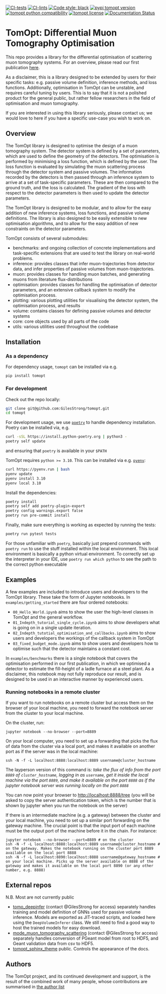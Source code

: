 [![CI-tests](https://github.com/GilesStrong/tomopt/actions/workflows/tests.yml/badge.svg)](https://github.com/GilesStrong/tomopt/actions)
[![CI-lints](https://github.com/GilesStrong/tomopt/actions/workflows/linting.yml/badge.svg)](https://github.com/GilesStrong/tomopt/actions)
[![Code style: black](https://img.shields.io/badge/code%20style-black-000000.svg)](https://github.com/psf/black)
[![pypi tomopt version](https://img.shields.io/pypi/v/tomopt.svg)](https://pypi.python.org/pypi/tomopt)
[![tomopt python compatibility](https://img.shields.io/pypi/pyversions/tomopt.svg)](https://pypi.python.org/pypi/tomopt) [![tomopt license](https://img.shields.io/pypi/l/tomopt.svg)](https://pypi.python.org/pypi/tomopt)
[![Documentation Status](https://readthedocs.org/projects/tomopt/badge/?version=stable)](https://tomopt.readthedocs.io/en/stable/?badge=stable)
<!-- [![DOI](https://zenodo.org/badge/163840693.svg)](https://zenodo.org/badge/latestdoi/163840693) -->

# TomOpt: Differential Muon Tomography Optimisation

This repo provides a library for the differential optimisation of scattering muon tomography systems. For an overview, please read our first publication [here](https://arxiv.org/abs/2309.14027).

As a disclaimer, this is a library designed to be extended by users for their specific tasks: e.g. passive volume definition, inference methods, and loss functions. Additionally, optimisation in TomOpt can be unstable, and requires careful tuning by users. This is to say that it is not a polished product for the general public, but rather fellow researchers in the field of optimisation and muon tomography.

If you are interested in using this library seriously, please contact us;  we would love to here if you have a specific use-case you wish to work on.


## Overview

The TomOpt library is designed to optimise the design of a muon tomography system. The detector system is defined by a set of parameters, which are used to define the geometry of the detectors. The optimisation is performed by minimising a loss function, which is defined by the user. The loss function is evaluated by simulating the muon scattering process through the detector system and passive volumes. The information recorded by the detectors is then passed through an inference system to arrive at a set of task-specific parameters. These are then compared to the ground truth, and the loss is calculated. The gradient of the loss with respect to the detector parameters is then used to update the detector parameters.

The TomOpt library is designed to be modular, and to allow for the easy addition of new inference systems, loss functions, and passive volume definitions. The library is also designed to be easily extensible to new optimisation algorithms, and to allow for the easy addition of new constraints on the detector parameters.

TomOpt consists of several submodules:

- benchmarks: and ongoing collection of concrete implementations and task-specific extensions that are used to test the library on real-world problems.
- inference: provides classes that infer muon-trajectories from detector data, and infer properties of passive volumes from muon-trajectories.
- muon: provides classes for handling muon batches, and generating muons from literature flux-distributions
- optimisation: provides classes for handling the optimisation of detector parameters, and an extensive callback system to modify the optimisation process.
- plotting: various plotting utilities for visualising the detector system, the optimisation process, and results
- volume: contains classes for defining passive volumes and detector systems
- core: core objects used by all parts of the code
- utils: various utilities used throughout the codebase

## Installation

### As a dependency

For dependency usage, `tomopt` can be installed via e.g. 

```bash
pip install tomopt
```

### For development

Check out the repo locally:

```bash
git clone git@github.com:GilesStrong/tomopt.git
cd tomopt
```

For development usage, we use [`poetry`](https://python-poetry.org/docs/#installing-with-the-official-installer) to handle dependency installation.
Poetry can be installed via, e.g.

```bash
curl -sSL https://install.python-poetry.org | python3 -
poetry self update
```

and ensuring that `poetry` is available in your `$PATH`

TomOpt requires `python >= 3.10`. This can be installed via e.g. [`pyenv`](https://github.com/pyenv/pyenv):

```bash
curl https://pyenv.run | bash
pyenv update
pyenv install 3.10
pyenv local 3.10
```

Install the dependencies:

```bash
poetry install
poetry self add poetry-plugin-export
poetry config warnings.export false
poetry run pre-commit install
```

Finally, make sure everything is working as expected by running the tests:
 
```bash
poetry run pytest tests
```

For those unfamiliar with `poetry`, basically just prepend commands with `poetry run` to use the stuff installed within the local environment. This local environment is basically a python virtual environment. To correctly set up the interpreter in your IDE, use `poetry run which python` to see the path to the correct python executable

## Examples

A few examples are included to introduce users and developers to the TomOpt library. These take the form of Jupyter notebooks. In `examples/getting_started` there are four ordered notebooks:

- `00_Hello_World.ipynb` aims to show the user the high-level classes in TomOpt and the general workflow.
- `01_Indepth_tutorial_single_cycle.ipynb` aims to show developers what is going on in a single update iteration.
- `02_Indepth_tutotial_optimisation_and_callbacks.ipynb` aims to show users and developers the workings of the callback system in TomOpt
- `03_fixed_budget_mode.ipynb` aims to show users and developers how to optimise such that the detector maintains a constant cost.

In `examples/benchmarks` there is a single notebook that covers the optimisation performed in our first publication, in which we optimised a detector to estimate the fill-height of a ladle furnace at a steel plant. As a disclaimer, this notebook may not fully reproduce our result, and is designed to be used in an interactive manner by experienced users.


### Running notebooks in a remote cluster

If you want to run notebooks on a remote cluster but access them on the browser of your local machine, you need to forward the notebook server from the cluster to your local machine.

On the cluster, run:
```
jupyter notebook --no-browser --port=8889
```

On your local computer, you need to set up a forwarding that picks the flux of data from the cluster via a local port, and makes it available on another port as if the server was in the local machine:
```
ssh -N -f -L localhost:8888:localhost:8889 username@cluster_hostname
```

The layperson version of this command is: *take the flux of info from the port `8889` of `cluster_hostname`, logging in as `username`, get it inside the local machine via the port `8889`, and make it available on the port `8888` as if the jupyter notebook server was running locally on the port `8888`*

You can now point your browser to [http://localhost:8888/tree](http://localhost:8888/tree) (you will be asked to copy the server authentication token, which is the number that is shown by jupyter when you run the notebook on the server)

If there is an intermediate machine (e.g. a gateway) between the cluster and your local machine, you need to set up a similar port forwarding on the gateway machine. The crucial point is that the input port of each machine must be the output port of the machine before it in the chain. For instance:
```
jupyter notebook --no-browser --port=8889 # on the cluster
ssh -N -f -L localhost:8888:localhost:8889 username@cluster_hostname # on the gateway. Makes the notebook running on the cluster port 8889 available on the local port 8888
ssh -N -f -L localhost:8890:localhost:8888 username@gateway_hostname # on your local machine. Picks up the server available on 8888 of the gateway and makes it available on the local port 8890 (or any other number, e.g. 8888)
```

## External repos

N.B. Most are not currently public

- [tomo_deepinfer](https://github.com/GilesStrong/mode_muon_tomo_inference) (contact @GilesStrong for access) separately handles training and model definition of GNNs used for passive volume inference. Models are exported as JIT-traced scripts, and loaded here using the `DeepVolumeInferer` class. We still need to find a good way to host the trained models for easy download.
- [mode_muon_tomography_scattering](https://github.com/GilesStrong/mode_muon_tomography_scattering)  (contact @GilesStrong for access) separately handles conversion of PGeant model from root to HDF5, and Geant validation data from csv to HDF5.
- [tomopt_sphinx_theme](https://github.com/GilesStrong/tomopt_sphinx_theme) public. Controls the appearance of the docs.

## Authors

The TomOpt project, and its continued development and support, is the result of the combined work of many people, whose contributions are summarised in [the author list](https://github.com/GilesStrong/tomopt/blob/main/AUTHORS.md)